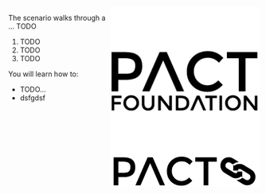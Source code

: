 

<img align="right" src="./assets/pact-foundation.png" width="300">

The scenario walks through a ...
TODO
1. TODO
2. TODO
3. TODO



<img align="right" src="./assets/pact-io.png" width="300">

You will learn how to:

- TODO...
- dsfgdsf
